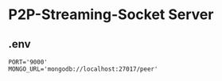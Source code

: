 # P2P-Streaming-Socket Server

## .env

```
PORT='9000'
MONGO_URL='mongodb://localhost:27017/peer'
```
